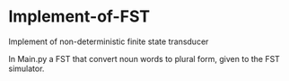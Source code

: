 # Implement-of-FST
Implement of non-deterministic finite state transducer

In Main.py a FST that convert noun words to plural form, given to the FST simulator.
